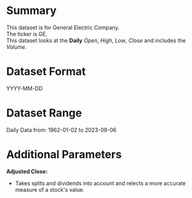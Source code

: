 # Summary

This dataset is for General Electric Company.    
The ticker is GE.    
This dataset looks at the **Daily** _Open_, _High_, _Low_, _Close_ and includes the _Volume_.    


# Dataset Format  

YYYY-MM-DD    

# Dataset Range  

Daily Data from: 1962-01-02 to 2023-09-06  

# Additional Parameters  

**Adjusted Close:**  

* Takes splits and dividends into account and relects a more accurate measure of a stock's value.